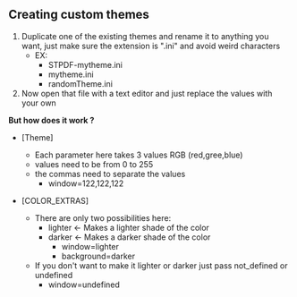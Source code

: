 ## Creating custom themes

1. Duplicate one of the existing themes and rename it to anything you want, just make sure the extension is ".ini" and avoid weird characters 
    - EX:
        * STPDF-mytheme.ini
        * mytheme.ini
        * randomTheme.ini
2. Now open that file with a text editor and just replace the values with your own

**But how does it work ?**

* \[Theme\]
  - Each parameter here takes 3 values RGB (red,gree,blue)
  - values need to be from 0 to 255
  - the commas need to separate the values
    * window=122,122,122

* \[COLOR_EXTRAS\]
  - There are only two possibilities here:
    * lighter <- Makes a lighter shade of the color
    * darker <- Makes a darker shade of the color
      * window=lighter
      * background=darker
  - If you don't want to make it lighter or darker just pass not_defined or undefined
    * window=undefined